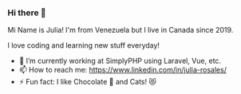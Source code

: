 ### Hi there 👋
Mi Name is Julia! I'm from Venezuela but I live in Canada since 2019.

I love coding and learning new stuff everyday!

<!--
**juliarosales/juliarosales** is a ✨ _special_ ✨ repository because its `README.md` (this file) appears on your GitHub profile.
-->
- 🔭 I’m currently working at SimplyPHP using Laravel, Vue, etc.
- 📫 How to reach me: https://www.linkedin.com/in/julia-rosales/
- ⚡ Fun fact: I like Chocolate 🍫 and Cats! 😻

